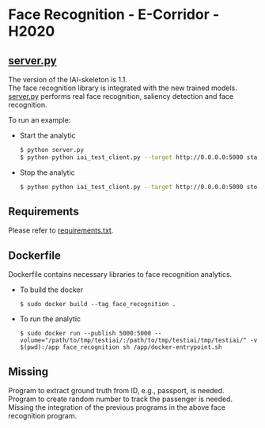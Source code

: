 # Face Recognition - E-Corridor - H2020
## [server.py](https://github.com/MorphSeur/faceRecognitionH2020_2/blob/master/server.py)
The version of the IAI-skeleton is 1.1.  
The face recognition library is integrated with the new trained models.  
[server.py](https://github.com/MorphSeur/faceRecognitionH2020_2/blob/master/server.py) performs real face recognition, saliency detection and face recognition.

To run an example:
- Start the analytic
    ```sh
    $ python server.py
    $ python python iai_test_client.py --target http://0.0.0.0:5000 start --datalake ./tmp/testiai Chandler.jpg
    ```
- Stop the analytic
    ```sh
    $ python python iai_test_client.py --target http://0.0.0.0:5000 stop
    ```

## Requirements
Please refer to [requirements.txt](https://github.com/MorphSeur/faceRecognitionH2020_2/blob/master/requirements.txt).

## Dockerfile
Dockerfile contains necessary libraries to face recognition analytics.
- To build the docker
    ```
    $ sudo docker build --tag face_recognition .
    ```
- To run the analytic
    ```
    $ sudo docker run --publish 5000:5000 --volume="/path/to/tmp/testiai/:/path/to/tmp/testiai/tmp/testiai/" -v $(pwd):/app face_recognition sh /app/docker-entrypoint.sh
    ```

## Missing
Program to extract ground truth from ID, e.g., passport, is needed.  
Program to create random number to track the passenger is needed.  
Missing the integration of the previous programs in the above face recognition program.